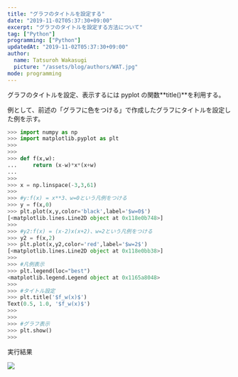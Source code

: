 ```yaml
---
title: "グラフのタイトルを設定する"
date: "2019-11-02T05:37:30+09:00"
excerpt: "グラフのタイトルを設定する方法について"
tag: ["Python"]
programming: ["Python"]
updatedAt: "2019-11-02T05:37:30+09:00"
author:
  name: Tatsuroh Wakasugi
  picture: "/assets/blog/authors/WAT.jpg"
mode: programming
---
```


<div class="note_content_by_programming_language" id="note_content_Python">

グラフのタイトルを設定、表示するには pyplot の関数**title()**を利用する。

例として、前述の「グラフに色をつける」で作成したグラフにタイトルを設定した例を示す。

```python
>>> import numpy as np
>>> import matplotlib.pyplot as plt
>>>
>>>
>>> def f(x,w):
...     return (x-w)*x*(x+w)
...
>>>
>>> x = np.linspace(-3,3,61)
>>>
>>> #y:f(x) = x**3、w=0という凡例をつける
>>> y = f(x,0)
>>> plt.plot(x,y,color='black',label='$w=0$')
[<matplotlib.lines.Line2D object at 0x118e0b748>]
>>>
>>> #y2:f(x) = (x-2)x(x+2)、w=2という凡例をつける
>>> y2 = f(x,2)
>>> plt.plot(x,y2,color='red',label='$w=2$')
[<matplotlib.lines.Line2D object at 0x118e0bb38>]
>>>
>>> #凡例表示
>>> plt.legend(loc="best")
<matplotlib.legend.Legend object at 0x1165a8048>
>>>
>>> #タイトル設定
>>> plt.title('$f_w(x)$')
Text(0.5, 1.0, '$f_w(x)$')
>>>
>>>
>>> #グラフ表示
>>> plt.show()
>>>
```

実行結果

![](/assets/note/programming/101_data_process/title/Figure_6.png)

</div>
